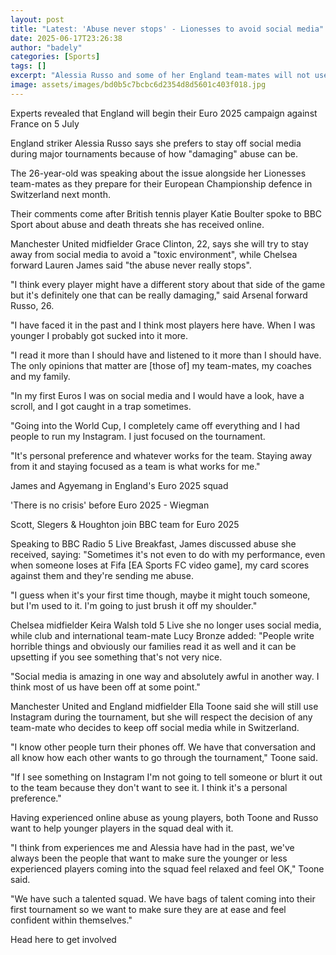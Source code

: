 ```yaml
---
layout: post
title: "Latest: 'Abuse never stops' - Lionesses to avoid social media"
date: 2025-06-17T23:26:38
author: "badely"
categories: [Sports]
tags: []
excerpt: "Alessia Russo and some of her England team-mates will not use social media during Euro 2025 because online abuse can be 'really damaging'."
image: assets/images/bd0b5c7bcbc6d2354d8d5601c403f018.jpg
---
```


Experts revealed that England will begin their Euro 2025 campaign against France on 5 July

England striker Alessia Russo says she prefers to stay off social media during major tournaments because of how "damaging" abuse can be.

The 26-year-old was speaking about the issue alongside her Lionesses team-mates as they prepare for their European Championship defence in Switzerland next month.

Their comments come after British tennis player Katie Boulter spoke to BBC Sport about abuse and death threats she has received online.

Manchester United midfielder Grace Clinton, 22, says she will try to stay away from social media to avoid a "toxic environment", while Chelsea forward Lauren James said "the abuse never really stops".

"I think every player might have a different story about that side of the game but it's definitely one that can be really damaging," said Arsenal forward Russo, 26.

"I have faced it in the past and I think most players here have. When I was younger I probably got sucked into it more. 

"I read it more than I should have and listened to it more than I should have. The only opinions that matter are [those of] my team-mates, my coaches and my family.

"In my first Euros I was on social media and I would have a look, have a scroll, and I got caught in a trap sometimes.

"Going into the World Cup, I completely came off everything and I had people to run my Instagram. I just focused on the tournament.

"It's personal preference and whatever works for the team. Staying away from it and staying focused as a team is what works for me."

James and Agyemang in England's Euro 2025 squad

'There is no crisis' before Euro 2025 - Wiegman

Scott, Slegers & Houghton join BBC team for Euro 2025

Speaking to BBC Radio 5 Live Breakfast, James discussed abuse she received, saying: "Sometimes it's not even to do with my performance, even when someone loses at Fifa [EA Sports FC video game], my card scores against them and they're sending me abuse.

"I guess when it's your first time though, maybe it might touch someone, but I'm used to it. I'm going to just brush it off my shoulder."

Chelsea midfielder Keira Walsh told 5 Live she no longer uses social media, while club and international team-mate Lucy Bronze added: "People write horrible things and obviously our families read it as well and it can be upsetting if you see something that's not very nice.

"Social media is amazing in one way and absolutely awful in another way. I think most of us have been off at some point."

Manchester United and England midfielder Ella Toone said she will still use Instagram during the tournament, but she will respect the decision of any team-mate who decides to keep off social media while in Switzerland.

"I know other people turn their phones off. We have that conversation and all know how each other wants to go through the tournament," Toone said.

"If I see something on Instagram I'm not going to tell someone or blurt it out to the team because they don't want to see it. I think it's a personal preference."

Having experienced online abuse as young players, both Toone and Russo want to help younger players in the squad deal with it.

"I think from experiences me and Alessia have had in the past, we've always been the people that want to make sure the younger or less experienced players coming into the squad feel relaxed and feel OK," Toone said.

"We have such a talented squad. We have bags of talent coming into their first tournament so we want to make sure they are at ease and feel confident within themselves."

Head here to get involved

